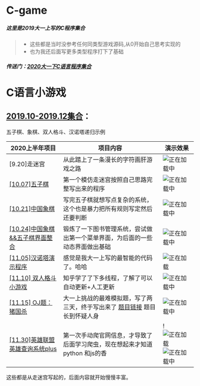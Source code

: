 # C-game
##### 这里是2019大一上写的C程序集合
>- 这些都是当时没参考任何同类型游戏源码,从0开始自己思考实现的
>- 也为我还后面写更多类型程序打下了基础
##### 传送门：[2020大一下C语言程序集合](https://github.com/404name/winter)

# C语言小游戏
## [2019.10-2019.12集合](https://github.com/404name/C-game)：

五子棋、象棋、双人格斗、汉诺塔递归示例

| 2020上半年项目         | 项目内容                                                     | 演示效果 |
| ---------------------- | ------------------------------------------------------------ | -------- |
|[9.20]走迷宫| 从此踏上了一条漫长的字符画肝游戏之路  | ![正在加载中 ](https://img-blog.csdnimg.cn/202012141124124.png#pic_center)         
|[\[10.07\]五子棋](https://github.com/404name/C-game/blob/master/%E8%87%AA%E5%88%B6%E4%BA%94%E5%AD%90%E6%A3%8B.cpp) | 第一个模仿走迷宫按照自己思路完整写出来的程序  |     ![正在加载中 ](https://img-blog.csdnimg.cn/20201214110013601.png?x-oss-process=image/watermark,type_ZmFuZ3poZW5naGVpdGk,shadow_10,text_aHR0cHM6Ly9ibG9nLmNzZG4ubmV0L3dlaXhpbl80NTU5MDg3Mg==,size_16,color_FFFFFF,t_70)     |
|[\[10.21\]中国象棋](https://github.com/404name/C-game/blob/master/%E8%87%AA%E5%88%B6%E8%B1%A1%E6%A3%8B.cpp) | 写完五子棋就想写点复杂的系统，这个也是暴力把所有规则写定然后还要判断  |     ![正在加载中 ](https://img-blog.csdnimg.cn/20201214110013565.png?x-oss-process=image/watermark,type_ZmFuZ3poZW5naGVpdGk,shadow_10,text_aHR0cHM6Ly9ibG9nLmNzZG4ubmV0L3dlaXhpbl80NTU5MDg3Mg==,size_16,color_FFFFFF,t_70)     |
|[\[10.24\]中国象棋&&五子棋界面整合](https://github.com/404name/C-game/blob/master/%E4%B8%AD%E5%9B%BD%E8%B1%A1%E6%A3%8B&&%E4%BA%94%E5%AD%90%E6%A3%8B)  | 锻炼了一下图书管理系统，尝试做出第一个菜单界面，为后面的一些动态界面做出基础  |     ![正在加载中 ](https://img-blog.csdnimg.cn/2020121411113060.png?x-oss-process=image/watermark,type_ZmFuZ3poZW5naGVpdGk,shadow_10,text_aHR0cHM6Ly9ibG9nLmNzZG4ubmV0L3dlaXhpbl80NTU5MDg3Mg==,size_16,color_FFFFFF,t_70#pic_center)     |
|[\[11.05\]汉诺塔演示程序](https://github.com/404name/C-game/blob/master/%E6%B1%89%E8%AF%BA%E5%A1%94%E6%BC%94%E7%A4%BA%E7%A8%8B%E5%BA%8F)  | 感觉是我大一上写的最智能的代码了。哈哈| ![正在加载](https://img-blog.csdnimg.cn/20210104190634618.gif)      |
| [\[11.10\] 双人格斗小游戏](https://github.com/404name/C-game/blob/master/%E5%8F%8C%E4%BA%BA%E6%A0%BC%E6%96%97%E5%B0%8F%E6%B8%B8%E6%88%8F)   | 知乎学了了下多线程，了解了可以自动更新+人工更新  |![正在加载中 ](https://img-blog.csdnimg.cn/20201214110013537.png?x-oss-process=image/watermark,type_ZmFuZ3poZW5naGVpdGk,shadow_10,text_aHR0cHM6Ly9ibG9nLmNzZG4ubmV0L3dlaXhpbl80NTU5MDg3Mg==,size_16,color_FFFFFF,t_70)          |
| [\[11.15\] OJ题：猪国杀](https://github.com/404name/C-game/blob/master/OJ%E9%A2%98%EF%BC%9A%E7%8C%AA%E5%9B%BD%E6%9D%80)  | 大一上挑战的最难模拟题，写了两三天，终于写出来了   [题目链接](https://www.luogu.com.cn/problem/P2482)   题目长到怀疑人身|     ![正在加载中 ](https://img-blog.csdnimg.cn/20201214111409747.png?x-oss-process=image/watermark,type_ZmFuZ3poZW5naGVpdGk,shadow_10,text_aHR0cHM6Ly9ibG9nLmNzZG4ubmV0L3dlaXhpbl80NTU5MDg3Mg==,size_16,color_FFFFFF,t_70#pic_center)
|[\[11.30\]英雄联盟英雄查询系统plus](https://github.com/404name/C-game/blob/master/%E8%8B%B1%E9%9B%84%E8%81%94%E7%9B%9F%E8%8B%B1%E9%9B%84%E6%9F%A5%E8%AF%A2%E7%B3%BB%E7%BB%9Fplus) | 第一次手动爬官网信息，才导致了后面学习爬虫，现在想起来才知道python 和js的香   |     !![正在加载](https://img-blog.csdnimg.cn/2021010419045983.gif)![正在加载中 ](https://img-blog.csdnimg.cn/20201027203315466.png?x-oss-process=image/watermark,type_ZmFuZ3poZW5naGVpdGk,shadow_10,text_aHR0cHM6Ly9ibG9nLmNzZG4ubmV0L3dlaXhpbl80NTU5MDg3Mg==,size_16,color_FFFFFF,t_70#pic_center#pic_center)

 

这些都是从走迷宫写起的，后面内容就开始慢慢丰富。
